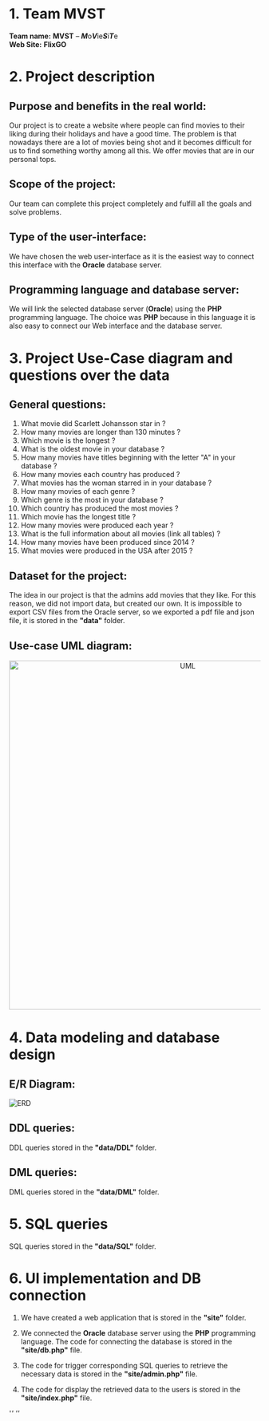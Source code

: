 # 1. Team MVST  
**Team name:**  **MVST** – ***M***o***V***ie***S***i***T***e  
**Web Site:**  **FlixGO**
   
# **2. Project description** 

## **Purpose and benefits in the real world:**  
   Our project is to create a website where people can find movies to their liking during their holidays and have a good time. The problem is that nowadays there are a lot of movies being shot and it becomes difficult for us to find something worthy among all this. We offer movies that are in our personal tops.
## **Scope of the project:**  
   Our team can complete this project completely and fulfill all the goals and solve problems.
## **Type of the user-interface:**  
   We have chosen the web user-interface as it is the easiest way to connect this interface with the **Oracle** database server.
## **Programming language and database server:**  
   We will link the selected database server (**Oracle**) using the **PHP** programming language. The choice was **PHP** because in this language it is also easy to connect our Web interface and the database server.  

# **3. Project Use-Case diagram and questions over the data**  
 
## **General questions:**  
  1. What movie did Scarlett Johansson star in ?
  2. How many movies are longer than 130 minutes ?  
  3. Which movie is the longest ? 
  4. What is the oldest movie in your database ?  
  5. How many movies have titles beginning with the letter "A" in your database ? 
  6. How many movies each country has produced ?  
  7. What movies has the woman starred in in your database ?    
  8. How many movies of each genre ?
  9. Which genre is the most in your database ?  
  10. Which country has produced the most movies ?  
  11. Which movie has the longest title ?
  12. How many movies were produced each year ?
  13. What is the full information about all movies (link all tables) ?
  14. How many movies have been produced since 2014 ?
  15. What movies were produced in the USA after 2015 ?   

## **Dataset for the project:**  
  
The idea in our project is that the admins add movies that they like. For this reason, we did not import data, but created our own.
It is impossible to export CSV files from the Oracle server, so we exported a pdf file and json file, it is stored in the **"data"** folder.  

## **Use-case UML diagram:**  

<p align="center">
<img src="images/MVST-UseCase-UML.png" alt="UML" width="700" align="center"/>
</p>

# **4. Data modeling and database design**  

## **E/R Diagram:**
![ERD](images/MVST-ER.png)  

## **DDL queries:**  

DDL queries stored in the **"data/DDL"** folder.  

## **DML queries:**  

DML queries stored in the **"data/DML"** folder.  

# **5. SQL queries**  

SQL queries stored in the **"data/SQL"** folder. 

# **6. UI implementation and DB connection** 

1. We have created a web application that is stored in the **"site"** folder.

2. We connected the **Oracle** database server using the **PHP** programming language.
   The code for connecting the database is stored in the **"site/db.php"** file.

3. The code for trigger corresponding SQL queries to retrieve the necessary data is stored in the **"site/admin.php"** file.

4. The code for display the retrieved data to the users is stored in the **"site/index.php"** file.

'<I think you should use an>'
'<addr element here instead.>'
